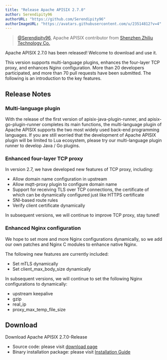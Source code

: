 ```yaml
---
title: "Release Apache APISIX 2.7.0"
author: Serendipity96
authorURL: "https://github.com/Serendipity96"
authorImageURL: "https://avatars.githubusercontent.com/u/23514812?v=4"
---
```

> [@Serendipity96](https://github.com/Serendipity96), Apache APISIX contributor from [Shenzhen Zhiliu Technology Co.](https://www.apiseven.com/)
>
<!--truncate-->

Apache APISIX 2.7.0 has been released! Welcome to download and use it.

This version supports multi-language plugins, enhances the four-layer TCP proxy, and enhances Nginx configuration. More than 20 developers participated, and more than 70 pull requests have been submitted. The following is an introduction to the key features.

## Release Notes

### Multi-language plugin

With the release of the first version of apisix-java-plugin-runner, and apisix-go-plugin-runner completes its main functions, the multi-language plugin of Apache APISIX supports the two most widely used back-end programming languages. If you are still worried that the development of Apache APISIX plugin will be limited to Lua ecosystem, please try our multi-language plugin runner to develop Java / Go plugins.

### Enhanced four-layer TCP proxy

In version 2.7, we have developed new features of TCP proxy, including:

- Allow domain name configuration in upstream
- Allow mqtt-proxy plugin to configure domain name
- Support for receiving TLS over TCP connections, the certificate of which can be dynamically configured just like HTTPS certificate
- SNI-based route rules
- Verify client certificate dynamically

In subsequent versions, we will continue to improve TCP proxy,  stay tuned!

### Enhanced Nginx configuration

We hope to set more and more Nginx configurations dynamically, so we add our own patches and Nginx C modules to enhance native Nginx.

The following new features are currently included:

- Set mTLS dynamically
- Set client_max_body_size dynamically

In subsequent versions, we will continue to set the following Nginx configurations to dynamically:

- upstream keepalive
- gzip
- real_ip
- proxy_max_temp_file_size

## Download

Download Apache APISIX 2.7.0-Release

- Source code: please visit [download page](https://apisix.apache.org/downloads/)
- Binary installation package: please visit [Installation Guide](https://apisix.apache.org/zh/docs/apisix/how-to-build/)
